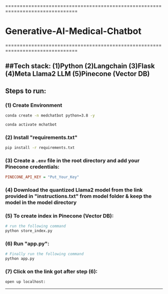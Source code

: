 ===============================================================================
# Generative-AI-Medical-Chatbot
===============================================================================

##Tech stack:
        (1)Python
        (2)Langchain
        (3)Flask
        (4)Meta Llama2 LLM
        (5)Pinecone (Vector DB)
-------------------------------------------------------------------------------

## Steps to run:

### (1) Create Environment
```bash
conda create -n medchatbot python=3.8 -y
```
```bash
conda activate mchatbot
```

### (2) Install "requirements.txt"
```bash
pip install -r requirements.txt
```

### (3) Create a `.env` file in the root directory and add your Pinecone credentials:
```ini
PINECONE_API_KEY = "Put_Your_Key"
```
### (4) Download the quantized Llama2 model from the link provided in "instructions.txt" from model folder & keep the model in the model directory

### (5) To create index in Pinecone (Vector DB):
```bash
# run the following command
python store_index.py
```
### (6) Run "app.py":
```bash
# Finally run the following command
python app.py
```

### (7) Click on the link got after step (6):
```bash
open up localhost:
```
-------------------------------------------------------------------------------
